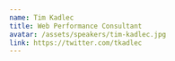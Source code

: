 ```yaml
---
name: Tim Kadlec
title: Web Performance Consultant
avatar: /assets/speakers/tim-kadlec.jpg
link: https://twitter.com/tkadlec
---
```

